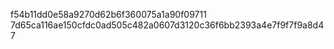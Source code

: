 f54b11dd0e58a9270d62b6f360075a1a90f09711
7d65ca116ae150cfdc0ad505c482a0607d3120c36f6bb2393a4e7f9f7f9a8d47